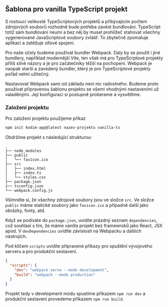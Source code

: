 ## Šablona pro vanilla TypeScript projekt

S rostoucí velikosté TypeScriptových projektů a přibývajícím počtem zdrojových souborů rozhodně bude potřeba zavést bundlování. TypeScript totiž sám bundlování neumí a bez něj by musel prohlížeč stahovat všechny vygenerované JavaScriptové soubory zvlášť. To zbytečně zpomaluje aplikaci a zatěžuje síťové spojení.

Pro naše účely budeme používat bundler Webpack. Daly by se použít i jiné bundlery, například modernější Vite, ten však má pro TypeScrptové projekty příliš silné názory a je pro začátečníky těžší na pochopení. Webpack je naopak starší a zavedený bundler, který je pro TypeScriptové projekty pořád velmi užitečný.

Nastavovat Webpack sami od základu není nic radostného. Budeme proto používat připravenou šablonu projektu se všemi vhodnými nastaveními už valaděnými. Její konfiguraci si postupně probereme a vysvětlíme.

### Založení projektu

Pro založení projektu použijeme příkaz

```bash
npm init kodim-app@latest nazev-projektu vanilla-ts
```

Obdržíme projekt s následující strukturou:

```
.
├── node_modules
├── public
│   └── favicon.ico
├── src
│   ├── index.html
│   ├── index.ts
│   └── styles.css
├── package.json
├── tsconfig.json
└── webpack.config.js
```

Všimněte si, že všechny zdrojové soubory jsou ve složce `src`. Ve složce `public` máme statické soubory jako `favicon.ico` a případně další jako obrázky, fonty, atd.

Když se podíváte do `package.json`, uvidíte prázdný seznam `dependencies`, což souhlasí s tím, že máme vanilla projekt bez framewroků jako React, JSX apod. V `devDependencies` uvidíte závislosti na Webpacku a dalších nástrojích.

Pod klíčem `scripts` uvidíte připravené příkazy pro spuštění vývojového serveru a pro produkční sestavení.

```json
{
  "scripts": {
    "dev": "webpack serve --mode development",
    "build": "webpack --mode production"
  }
}
```

Projekt tedy v development módu spustíme příkazem `npm run dev` a produkční sestavení provedeme příkazem `npm run build`.

